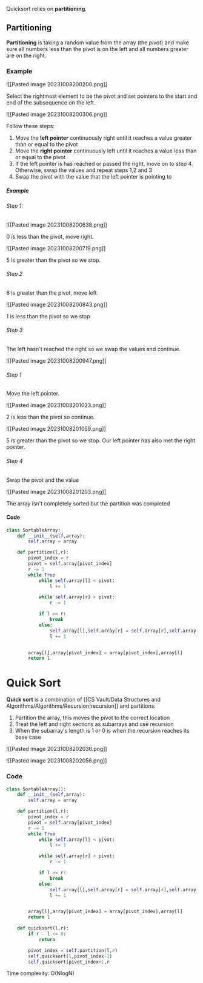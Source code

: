 Quicksort relies on **partitioning**.
## Partitioning
**Partitioning** is taking a random value from the array (the *pivot*) and make sure all numbers less than the pivot is on the left and all numbers greater are on the right.
### Example
![[Pasted image 20231008200200.png]]

Select the rightmost element to be the pivot and set pointers to the start and end of the subsequence on the left.

![[Pasted image 20231008200306.png]]

Follow these steps:
1. Move the **left pointer** continuously right until it reaches a value greater than or equal to the pivot
2. Move the **right pointer** continuously left until it reaches a value less than or equal to the pivot
3. If the left pointer is has reached or passed the right, move on to step 4. Otherwise, swap the values and repeat steps 1,2 and 3
4. Swap the pivot with the value that the left pointer is pointing to

##### Example
###### Step 1:
![[Pasted image 20231008200638.png]]

0 is less than the pivot, move right.

![[Pasted image 20231008200719.png]]

5 is greater than the pivot so we stop.
###### Step 2
6 is greater than the pivot, move left.

![[Pasted image 20231008200843.png]]

1 is less than the pivot so we stop
###### Step 3
The left hasn't reached the right so we swap the values and continue.

![[Pasted image 20231008200947.png]]

###### Step 1
Move the left pointer.

![[Pasted image 20231008201023.png]]

2 is less than the pivot so continue.

![[Pasted image 20231008201059.png]]

5 is greater than the pivot so we stop. Our left pointer has also met the right pointer.
###### Step 4
Swap the pivot and the value

![[Pasted image 20231008201203.png]]

The array isn't completely sorted but the partition was completed
#### Code
``` Python
class SortableArray:
	def __init__(self,array):
		self.array = array

	def partition(l,r):
		pivot_index = r
		pivot = self.array[pivot_index]
		r -= 1
		while True
			while self.array[l] < pivot:
				l += 1

			while self.array[r] > pivot:
				r -= 1

			if l >= r:
				break
			else:
				self.array[l],self.array[r] = self.array[r],self.array[l]
				l += 1


		array[l],array[pivot_index] = array[pivot_index],array[l]
		return l
```
# Quick Sort
**Quick sort** is a combination of [[CS Vault/Data Structures and Algorithms/Algorithms/Recursion|recursion]] and partitions:
1. Partition the array, this moves the pivot to the correct location
2. Treat the left and right sections as subarrays and use recursion
3. When the subarray's length is 1 or 0 is when the recursion reaches its base case

![[Pasted image 20231008202036.png]]

![[Pasted image 20231008202056.png]]

### Code
``` Python
class SortableArray():
	def __init__(self,array):
		self.array = array

	def partition(l,r):
		pivot_index = r
		pivot = self.array[pivot_index]
		r -= 1
		while True
			while self.array[l] < pivot:
				l += 1

			while self.array[r] > pivot:
				r -= 1

			if l >= r:
				break
			else:
				self.array[l],self.array[r] = self.array[r],self.array[l]
				l += 1


		array[l],array[pivot_index] = array[pivot_index],array[l]
		return l

	def quicksort(l,r):
		if r - l <= 0:
			return

		pivot_index = self.partition(l,r)
		self.quicksort(l,pivot_index-1)
		self.quicksort(pivot_index+1,r
```

Time complexity: O(NlogN)
